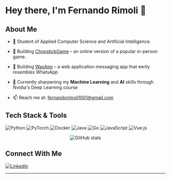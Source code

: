 # Hey there, I'm Fernando Rimoli 👋

## About Me

- 🏢 Student of Applied Computer Science and Artificial Intelligence.

- 🔭 Building [ChopstickGame](https://github.com/femito1/chopsticks) – an online version of a popular in-person game.

- 🔭 Building [WasApp](https://github.com/femito1/WASA) – a web application messaging app that eerily resembles WhatsApp

- 🌱 Currently sharpening my **Machine Learning** and **AI** skills through Nvidia's Deep Learning course

- 📫 Reach me at: [fernandorimoli1001@gmail.com](mailto:fernandorimoli1001@gmail.com)

## Tech Stack & Tools

![Python](https://img.shields.io/badge/Python-3776AB?logo=python&logoColor=white&style=for-the-badge)
![PyTorch](https://img.shields.io/badge/PyTorch-EE4C2C?logo=pytorch&logoColor=white&style=for-the-badge)
![Docker](https://img.shields.io/badge/Docker-2496ED?logo=docker&logoColor=white&style=for-the-badge)
![Java](https://img.shields.io/badge/Java-ED8B00?style=for-the-badge&logo=openjdk&logoColor=white)
![Go](https://img.shields.io/badge/Go-00ADD8?logo=Go&logoColor=white&style=for-the-badge)
![JavaScript](https://shields.io/badge/JavaScript-F7DF1E?logo=JavaScript&logoColor=000&style=flat-square)
![Vue.js](https://img.shields.io/badge/Vue.js-35495E?style=for-the-badge&logo=vuedotjs&logoColor=4FC08D)

<p align="center">
  <img src="https://github-readme-stats.vercel.app/api?username=femito1&show_icons=true&theme=radical" alt="GitHub stats"/>
<p/>


## Connect With Me

[![LinkedIn](https://img.shields.io/badge/LinkedIn-blue?logo=linkedin&logoColor=white&style=flat-square)](https://www.linkedin.com/in/fernando-rimoli-697a5b248/)

---
